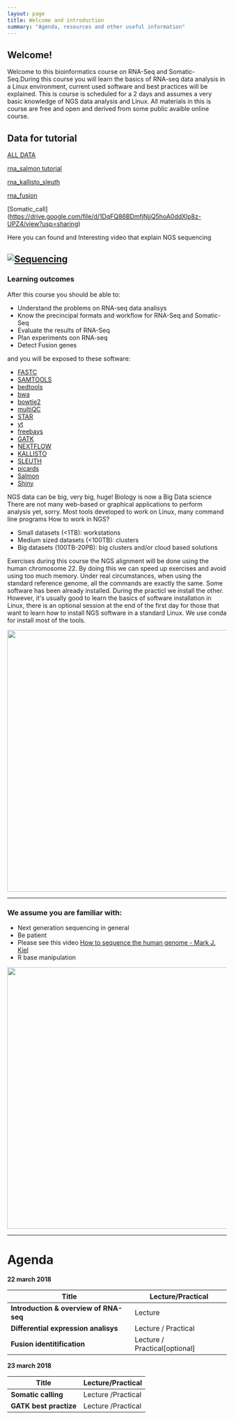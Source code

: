 ```yaml
---
layout: page
title: Welcome and introduction
summary: "Agenda, resources and other useful information"
---
```


## Welcome!

Welcome to this bioinformatics course on RNA-Seq and Somatic-Seq.During this course you will learn the basics of RNA-seq data analysis in a Linux environment, current used software and best practices will be explained.
This is course is scheduled for a 2 days and assumes a very basic knowledge of NGS data analysis and Linux.
All materials in this is course are free and open and derived from some public avaible online course.

## Data for tutorial
[ALL DATA](https://drive.google.com/drive/folders/15ZZeSc9ZI5WsEysq4xplniAq_5cMZZOa?usp=sharing)

[rna_salmon tutorial](https://drive.google.com/file/d/1ggGtM_LtyoCqUMI8buKxZRol7T4dV4TK/view?usp=sharing)

[rna_kallisto_sleuth](https://drive.google.com/file/d/1Qa7sw7bBubd5A6-KSKGRoiwdVr4X-IBS/view?usp=sharing)

[rna_fusion](https://drive.google.com/file/d/1ZWK8yQ5WVCdcW80txi8tTKtRUs1OW1Dh/view?usp=sharing)

[Somatic_call] (https://drive.google.com/file/d/1DqFQ86BDmfjNjjQ5hoA0ddXlp8z-UPZ4/view?usp=sharing)

Here you can found and Interesting video that explain NGS sequencing

[![Sequencing](https://www.youtube.com/watch?v=MvuYATh7Y74/0.jpg)](https://www.youtube.com/watch?v=MvuYATh7Y74)
---
### Learning outcomes

After this course you should be able to:

- Understand the problems on RNA-seq data analisys
- Know the precincipal formats  and workflow for RNA-Seq and Somatic-Seq 
- Evaluate the results of RNA-Seq
- Plan experiments oon RNA-seq
- Detect Fusion genes



and you will be exposed to these software:


- [FASTC](https://www.bioinformatics.babraham.ac.uk/projects/fastqc/)
- [SAMTOOLS](http://www.htslib.org/doc/samtools.html)
- [bedtools](http://bedtools.readthedocs.io/en/latest/)
- [bwa](http://bio-bwa.sourceforge.net/)
- [bowtie2](http://bowtie-bio.sourceforge.net/bowtie2/index.shtml)
- [multiQC](http://multiqc.info/)
- [STAR](https://github.com/alexdobin/STAR)
- [vt](https://genome.sph.umich.edu/wiki/Vt)
- [freebays](https://github.com/ekg/freebayes)
- [GATK](https://software.broadinstitute.org/gatk/)
- [NEXTFLOW](https://www.nextflow.io/)
- [KALLISTO](https://pachterlab.github.io/kallisto/about)
- [SLEUTH](https://github.com/pachterlab/sleuth)
- [picards](https://broadinstitute.github.io/picard/)
- [Salmon](https://combine-lab.github.io/salmon/)
- [Shiny](https://shiny.rstudio.com/)

NGS data can be big, very big, huge! Biology is now a Big Data science
There are not many web-based or graphical applications to perform analysis yet, sorry.
Most tools developed to work on Linux, many command line programs
How to work in NGS?
- Small datasets (<1TB): workstations
- Medium sized datasets (<100TB): clusters
- Big datasets (100TB-20PB): big clusters and/or cloud based solutions

Exercises during this course the NGS alignment will be done using the human chromosome 22. By doing this we can speed up exercises and avoid using too much memory. Under real circumstances, when using the standard reference genome, all the commands are exactly the same.
Some software has been already installed. During the practicl we install the other. However, it's usually good to learn the basics of software installation in Linux, there is an optional session at the end of the first day for those that want to learn how to install NGS software in a standard Linux. We use conda for install most of the tools.

<img src="{{site.url}}/images/p3.jpeg" width="600">


---
### We assume you are familiar with:

- Next generation sequencing in general
- Be patient
- Please see this video [How to sequence the human genome - Mark J. Kiel](https://www.youtube.com/watch?v=MvuYATh7Y74)
- R base manipulation

<img src="{{site.url}}/images/patience.jpg" width="600" >





---
# Agenda

**22  march 2018**

Title | Lecture/Practical
------|-------------------
**Introduction & overview of RNA-seq** | Lecture
**Differential expression analisys** | Lecture / Practical
**Fusion identitification** | Lecture / Practical[optional]

**23 march 2018**

Title | Lecture/Practical
------|-------------------
**Somatic calling** | Lecture /Practical
**GATK best practize**| Lecture /Practical





